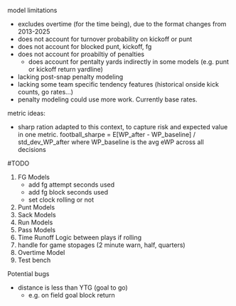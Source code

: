 model limitations
- excludes overtime (for the time being), due to the format changes from 2013-2025
- does not account for turnover probability on kickoff or punt
- does not account for blocked punt, kickoff, fg
- does not account for proabiltiy of penalties
    - does account for pentalty yards indirectly in some models (e.g. punt or kickoff return yardline)
- lacking post-snap penalty modeling
- lacking some team specific tendency features (historical onside kick counts, go rates...)
- penalty modeling could use more work. Currently base rates.

metric ideas:
- sharp ration adapted to this context, to capture risk and expected value in one metric.
    football_sharpe = E[WP_after - WP_baseline] / std_dev_WP_after where WP_baseline is the avg eWP across all decisions



#TODO
1. FG Models
    - add fg attempt seconds used
    - add fg block seconds used
    - set clock rolling or not
2. Punt Models
3. Sack Models
4. Run Models
5. Pass Models
6. Time Runoff Logic between plays if rolling
7. handle for game stopages (2 minute warn, half, quarters)
7. Overtime Model
8. Test bench

Potential bugs
- distance is less than YTG (goal to go)
    - e.g. on field goal block return